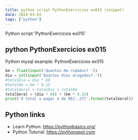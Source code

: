 ```yaml
---
title: python script PythonExercicios ex015 (snippet)
date: 2020-03-03
tags: ["python"]
---
```

Python script 'PythonExercicios ex015'


## python PythonExercicios ex015

Python mysql example: PythonExercicios ex015

```python
km = float(input('Quantos Km rodados? '))
dia = int(input('Quantos dias alugados? '))
#totalDia = dia * 60
#totalKm = km * 0.15
#totalGeral = totalDia + totalKm
totalGeral = (dia * 60) + (km * 0.15)
print('O total a pagar é de R${:.2f}'.format(totalGeral))

```

## Python links

- Learn Python: https://pythonbasics.org/
- Python Tutorial: https://pythonspot.com
